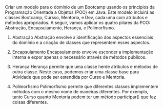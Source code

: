 Criar um modelo para o domínio de um Bootcamp usando os princípios da Programação Orientada a Objetos (POO) em Java. Este modelo incluirá as classes Bootcamp, Cursso, Mentoria, e Dev, cada uma com atributos e métodos apropriados. A seguir, vamos aplicar os quatro pilares da POO: Abstração, Encapsulamento, Herança, e Polimorfismo.

1. Abstração
Abstração envolve a identificação dos aspectos essenciais do domínio e a criação de classes que representem esses aspectos.

2. Encapsulamento
Encapsulamento envolve esconder a implementação interna e expor apenas o necessário através de métodos públicos.

3. Herança
Herança permite que uma classe herde atributos e métodos de outra classe. Neste caso, podemos criar uma classe base para Atividade que pode ser estendida por Curso e Mentoria.

4. Polimorfismo
Polimorfismo permite que diferentes classes implementem métodos com o mesmo nome de maneiras diferentes. Por exemplo, tanto Curso quanto Mentoria podem ter um método participar() que faz coisas diferentes.

